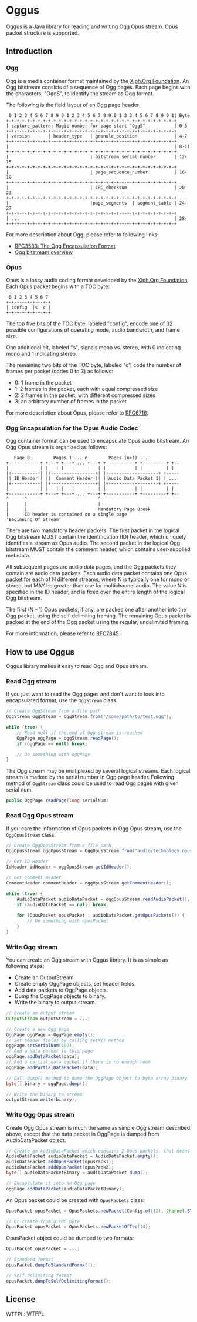 # Oggus

Oggus is a Java library for reading and writing Ogg Opus stream. Opus packet structure is supported.

## Introduction 

### Ogg

Ogg is a media container format maintained by the [Xiph.Org Foundation](https://en.wikipedia.org/wiki/Xiph.Org_Foundation). An Ogg bitstream consists of a sequence of Ogg pages. Each page begins with the characters, "OggS", to identify the stream as Ogg format.

The following is the field layout of an Ogg page header

```text
 0 1 2 3 4 5 6 7 8 9 0 1 2 3 4 5 6 7 8 9 0 1 2 3 4 5 6 7 8 9 0 1| Byte
+-+-+-+-+-+-+-+-+-+-+-+-+-+-+-+-+-+-+-+-+-+-+-+-+-+-+-+-+-+-+-+-+
| capture_pattern: Magic number for page start "OggS"           | 0-3
+-+-+-+-+-+-+-+-+-+-+-+-+-+-+-+-+-+-+-+-+-+-+-+-+-+-+-+-+-+-+-+-+
| version       | header_type   | granule_position              | 4-7
+-+-+-+-+-+-+-+-+-+-+-+-+-+-+-+-+-+-+-+-+-+-+-+-+-+-+-+-+-+-+-+-+
|                                                               | 8-11
+-+-+-+-+-+-+-+-+-+-+-+-+-+-+-+-+-+-+-+-+-+-+-+-+-+-+-+-+-+-+-+-+
|                               | bitstream_serial_number       | 12-15
+-+-+-+-+-+-+-+-+-+-+-+-+-+-+-+-+-+-+-+-+-+-+-+-+-+-+-+-+-+-+-+-+
|                               | page_sequence_number          | 16-19
+-+-+-+-+-+-+-+-+-+-+-+-+-+-+-+-+-+-+-+-+-+-+-+-+-+-+-+-+-+-+-+-+
|                               | CRC_checksum                  | 20-23
+-+-+-+-+-+-+-+-+-+-+-+-+-+-+-+-+-+-+-+-+-+-+-+-+-+-+-+-+-+-+-+-+
|                               |page_segments  | segment_table | 24-27
+-+-+-+-+-+-+-+-+-+-+-+-+-+-+-+-+-+-+-+-+-+-+-+-+-+-+-+-+-+-+-+-+
| ...                                                           | 28-
+-+-+-+-+-+-+-+-+-+-+-+-+-+-+-+-+-+-+-+-+-+-+-+-+-+-+-+-+-+-+-+-+
```

For more description about Ogg, please refer to following links:
- [RFC3533: The Ogg Encapsulation Format](https://tools.ietf.org/html/rfc3533)
- [Ogg bitstream overview](https://xiph.org/ogg/doc/oggstream.html)

### Opus

Opus is a lossy audio coding format developed by the [Xiph.Org Foundation](https://en.wikipedia.org/wiki/Xiph.Org_Foundation). Each Opus packet begins with a TOC byte:

```text
 0 1 2 3 4 5 6 7
+-+-+-+-+-+-+-+-+
| config  |s| c |
+-+-+-+-+-+-+-+-+
```
The top five bits of the TOC byte, labeled "config", encode one of 32 possible configurations of operating mode, audio bandwidth, and frame size.

One additional bit, labeled "s", signals mono vs. stereo, with 0 indicating mono and 1 indicating stereo. 

The remaining two bits of the TOC byte, labeled "c", code the number of frames per packet (codes 0 to 3) as follows:

- 0: 1 frame in the packet
- 1: 2 frames in the packet, each with equal compressed size
- 2: 2 frames in the packet, with different compressed sizes
- 3: an arbitrary number of frames in the packet

For more description about Opus, please refer to [RFC6716](https://tools.ietf.org/html/rfc6716#section-3.1).

### Ogg Encapsulation for the Opus Audio Codec

Ogg container format can be used to encapsulate Opus audio bitstream. An Ogg Opus stream is organized as follows:

```text
   Page 0         Pages 1 ... n        Pages (n+1) ...
+------------+ +---+ +---+ ... +---+ +-----------+ +---------+ +--
|            | |   | |   |     |   | |           | |         | |
|+----------+| |+-----------------+| |+-------------------+ +-----
|| ID Header|| ||  Comment Header || ||Audio Data Packet 1| | ...
|+----------+| |+-----------------+| |+-------------------+ +-----
|            | |   | |   |     |   | |           | |         | |
+------------+ +---+ +---+ ... +---+ +-----------+ +---------+ +--
^      ^                           ^
|      |                           |
|      |                           Mandatory Page Break
|      ID header is contained on a single page
'Beginning Of Stream'
```

There are two mandatory header packets.  The first packet in the logical Ogg bitstream MUST contain the identification (ID) header, which uniquely identifies a stream as Opus audio. The second packet in the logical Ogg bitstream MUST contain the comment header, which contains user-supplied metadata. 

All subsequent pages are audio data pages, and the Ogg packets they contain are audio data packets.  Each audio data packet contains one Opus packet for each of N different streams, where N is typically one for mono or stereo, but MAY be greater than one for multichannel audio. The value N is specified in the ID header, and is fixed over the entire length of the logical Ogg bitstream. 

The first (N - 1) Opus packets, if any, are packed one after another into the Ogg packet, using the self-delimiting framing. The remaining Opus packet is packed at the end of the Ogg packet using the regular, undelimited framing. 

For more information, please refer to [RFC7845](https://tools.ietf.org/html/rfc7845).
  
## How to use Oggus

Oggus library makes it easy to read Ogg and Opus stream.

### Read Ogg stream

If you just want to read the Ogg pages and don't want to look into encapsulated format, use the `OggStream` class.

```java
// Create OggStream from a file path
OggStream oggStream = OggStream.from("/some/path/to/test.ogg");

while (true) {
    // Read null if the end of Ogg stream is reached
    OggPage oggPage = oggStream.readPage();
    if (oggPage == null) break;

    // Do something with oggPage
}
```

The Ogg stream may be multiplexed by several logical streams. Each logical stream is marked by the serial number in Ogg page header. Following method of `OggStream` class could be used to read Ogg pages with given serial num.

```java
public OggPage readPage(long serialNum) 
```

### Read Ogg Opus stream

If you care the information of Opus packets in Ogg Opus stream, use the `OggOpusStream` class.

```java
// Create OggOpusStream from a file path
OggOpusStream oggOpusStream = OggOpusStream.from("audio/technology.opus");

// Get ID Header
IdHeader idHeader = oggOpusStream.getIdHeader();

// Get Comment Header
CommentHeader commentHeader = oggOpusStream.getCommentHeader();

while (true) {
    AudioDataPacket audioDataPacket = oggOpusStream.readAudioPacket();
    if (audioDataPacket == null) break;
    
    for (OpusPacket opusPacket : audioDataPacket.getOpusPackets()) {
        // Do something with opusPacket
    }
}
```

### Write Ogg stream

You can create an Ogg stream with Oggus library. It is as simple as following steps: 

- Create an OutputStream.
- Create empty OggPage objects, set header fields.
- Add data packets to OggPage objects.
- Dump the OggPage objects to binary.
- Write the binary to output stream.

```java
// Create an output stream
OutputStream outputStream = ...;

// Create a new Ogg page
OggPage oggPage = OggPage.empty();
// Set header fields by calling setX() method
oggPage.setSerialNum(100);
// Add a data packet to this page
oggPage.addDataPacket(data);
// Add a partial data packet if there is no enough room
oggPage.addPartialDataPacket(data);

// Call dump() method to dump the OggPage object to byte array binary 
byte[] binary = oggPage.dump();

// Write the binary to stream
outputStream.write(binary);
```

### Write Ogg Opus stream

Create Ogg Opus stream is much the same as simple Ogg stream described above, except that the data packet in OggPage is dumped from AudioDataPacket object.

```java
// Create an AudioDataPacket which contains 2 Opus packets, that means this is multi-channel stream
AudioDataPacket audioDataPacket = AudioDataPacket.empty();
audioDataPacket.addOpusPacket(opusPack1);
audioDataPacket.addOpusPacket(opusPack2);
byte[] audioDataPacketBinary = audioDataPacket.dump();

// Encapsulate it into an Ogg page
oggPage.addDataPacket(audioDataPacketBinary);
```

An Opus packet could be created with `OpusPackets` class:

```java
OpusPacket opusPacket = OpusPackets.newPacket(Config.of(12), Channel.STEREO, 1);

// Or create from a TOC byte
OpusPacket opusPacket = OpusPackets.newPacketOfToc(14);
```

OpusPacket object could be dumped to two formats:

```java
OpusPacket opusPacket = ...;

// Standard format
opusPacket.dumpToStandardFormat();

// Self-delimiting format
opusPacket.dumpToSelfDelimitingFormat();
```

## License
WTFPL: <a href="http://www.wtfpl.net/"><img
       src="http://www.wtfpl.net/wp-content/uploads/2012/12/wtfpl-badge-4.png"
       width="80" height="15" alt="WTFPL" /></a>
